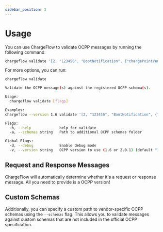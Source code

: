 ```yaml
---
sidebar_position: 2
---
```


# Usage

You can use ChargeFlow to validate OCPP messages by running the following command:

```bash
chargeflow validate '[2, "123456", "BootNotification", {"chargePointVendor": "TestVendor", "chargePointModel": "TestModel"}]'
```

For more options, you can run:

```bash
chargeflow validate

Validate the OCPP message(s) against the registered OCPP schema(s).

Usage:
  chargeflow validate [flags]

Examples:
chargeflow --version 1.6 validate '[2, "123456", "BootNotification", {"chargePointVendor": "TestVendor", "chargePointModel": "TestModel"}]'

Flags:
  -h, --help             help for validate
  -a, --schemas string   Path to additional OCPP schemas folder

Global Flags:
  -d, --debug            Enable debug mode
  -v, --version string   OCPP version to use (1.6 or 2.0.1) (default "1.6")
```

## Request and Response Messages

ChargeFlow will automatically determine whether it's a request or response message. All you need to provide is a OCPP
version!

## Custom Schemas

Additionally, you can specify a custom path to vendor-specific OCPP schemas using the `--schemas` flag. This allows you
to validate messages against custom schemas that are not included in the official OCPP specification.